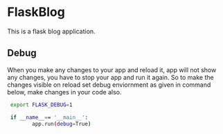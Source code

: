 # FlaskBlog
This is a flask blog application.

## Debug
When you make any changes to your app and reload it, app will not show any changes, you have to stop your app and run it again. So to make the changes visible on reload set debug enviornment as given in command below, make changes in your code also.
```bash
 export FLASK_DEBUG=1
```

```bash
 if __name__== '__main__':
        app.run(debug=True)
```


